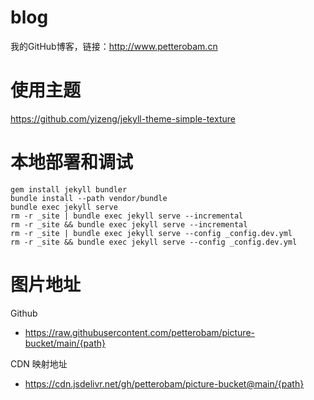 # blog
我的GitHub博客，链接：http://www.petterobam.cn

# 使用主题
https://github.com/yizeng/jekyll-theme-simple-texture

# 本地部署和调试

```
gem install jekyll bundler
bundle install --path vendor/bundle
bundle exec jekyll serve
rm -r _site | bundle exec jekyll serve --incremental
rm -r _site && bundle exec jekyll serve --incremental
rm -r _site | bundle exec jekyll serve --config _config.dev.yml
rm -r _site && bundle exec jekyll serve --config _config.dev.yml
```

# 图片地址

Github
- https://raw.githubusercontent.com/petterobam/picture-bucket/main/{path}

CDN 映射地址
- https://cdn.jsdelivr.net/gh/petterobam/picture-bucket@main/{path}

